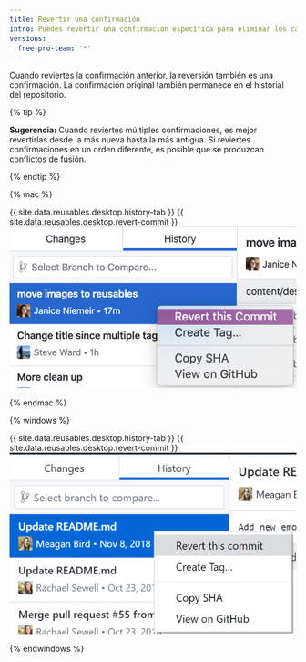 ```yaml
---
title: Revertir una confirmación
intro: Puedes revertir una confirmación específica para eliminar los cambios de tu rama.
versions:
  free-pro-team: '*'
---
```


Cuando reviertes la confirmación anterior, la reversión también es una confirmación. La confirmación original también permanece en el historial del repositorio.

{% tip %}

**Sugerencia:** Cuando reviertes múltiples confirmaciones, es mejor revertirlas desde la más nueva hasta la más antigua. Si reviertes confirmaciones en un orden diferente, es posible que se produzcan conflictos de fusión.

{% endtip %}

{% mac %}

{{ site.data.reusables.desktop.history-tab }}
{{ site.data.reusables.desktop.revert-commit }}
  ![La opción Revert (Revertir) sobre la vista diferente](/assets/images/help/desktop/commit-revert-mac.png)

{% endmac %}

{% windows %}

{{ site.data.reusables.desktop.history-tab }}
{{ site.data.reusables.desktop.revert-commit }}
  ![La opción Revert (Revertir) sobre la vista diferente](/assets/images/help/desktop/commit-revert-win.png)

{% endwindows %}
